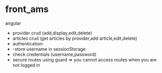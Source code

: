 # front_ams
angular

* provider crud (add,display,edit,delete)
* articles crud (get articles by provider,add article,edit,delete)
* authentication:
* -store username in sessionStorage 
* check credentials (username,password)
* secure routes using guard => you cannot access routes when you are not logged in
